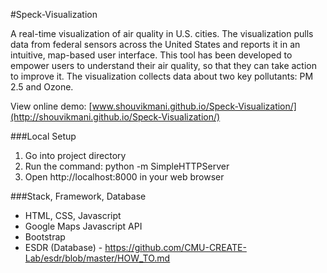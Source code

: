 #Speck-Visualization

A real-time visualization of air quality in U.S. cities. The visualization pulls data from federal sensors across the United States and reports it in an intuitive, map-based user interface. This tool has been developed to empower users to understand their air quality, so that they can take action to improve it. The visualization collects data about two key pollutants: PM 2.5 and Ozone.

View online demo: [www.shouvikmani.github.io/Speck-Visualization/](http://shouvikmani.github.io/Speck-Visualization/)

###Local Setup
1. Go into project directory
2. Run the command: python -m SimpleHTTPServer
3. Open http://localhost:8000 in your web browser

###Stack, Framework, Database
- HTML, CSS, Javascript
- Google Maps Javascript API
- Bootstrap
- ESDR (Database) - https://github.com/CMU-CREATE-Lab/esdr/blob/master/HOW_TO.md